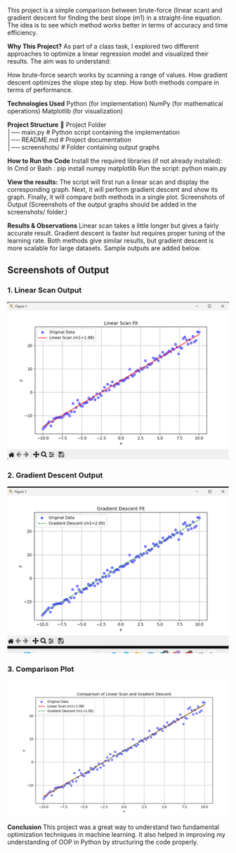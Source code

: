 This project is a simple comparison between brute-force (linear scan) and gradient descent for finding the best slope (m1) in a straight-line equation. The idea is to see which method works better in terms of accuracy and time efficiency.

**Why This Project?**
As part of a class task, I explored two different approaches to optimize a linear regression model and visualized their results. The aim was to understand:

How brute-force search works by scanning a range of values.
How gradient descent optimizes the slope step by step.
How both methods compare in terms of performance.

**Technologies Used**
Python (for implementation)
NumPy (for mathematical operations)
Matplotlib (for visualization)

**Project Structure**
📂 Project Folder  
│── main.py                 # Python script containing the implementation  
│── README.md               # Project documentation  
│── screenshots/            # Folder containing output graphs  


**How to Run the Code**
Install the required libraries (if not already installed):
In Cmd or Bash :
pip install numpy matplotlib
Run the script:
python main.py

**View the results:**
The script will first run a linear scan and display the corresponding graph.
Next, it will perform gradient descent and show its graph.
Finally, it will compare both methods in a single plot.
Screenshots of Output
(Screenshots of the output graphs should be added in the screenshots/ folder.)

**Results & Observations**
Linear scan takes a little longer but gives a fairly accurate result.
Gradient descent is faster but requires proper tuning of the learning rate.
Both methods give similar results, but gradient descent is more scalable for large datasets. Sample outputs are added below.

## **Screenshots of Output**

### **1. Linear Scan Output**
![Linear Scan](screenshots/linear.png)

### **2. Gradient Descent Output**
![Gradient Descent](screenshots/gd.png)

### **3. Comparison Plot**
![Comparison](screenshots/compare.png)

**Conclusion**
This project was a great way to understand two fundamental optimization techniques in machine learning. It also helped in improving my understanding of OOP in Python by structuring the code properly.


